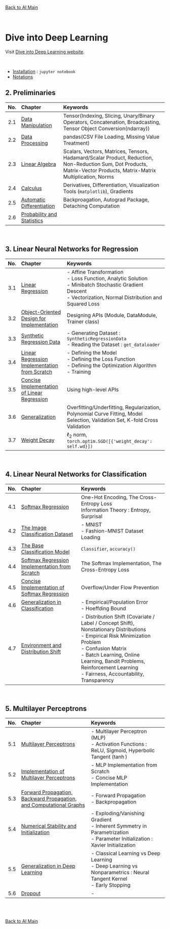 [Back to AI Main](../../README.md)

<br>

# Dive into Deep Learning
Visit [Dive into Deep Learning website](https://d2l.ai/index.html).

<br>

- [Installation](ch00/01/note.md) : ```jupyter notebook```
- [Notations](ch00/02/note.md)

## 2. Preliminaries
|No.|Chapter|Keywords|
|:-:|:------|:-------|
|2.1|[Data Manipulation](./ch02/01/note.md)|Tensor(Indexing, Slicing, Unary/Binary Operators, Concatenation, Broadcasting, Tensor Object Conversion(ndarray))|
|2.2|[Data Processing](./ch02/02/note.md)|pandas(CSV File Loading, Missing Value Treatment)|
|2.3|[Linear Algebra](./ch02/03/note.md)|Scalars, Vectors, Matrices, Tensors, Hadamard/Scalar Product, Reduction, Non-Reduction Sum, Dot Products, Matrix-Vector Products, Matrix-Matrix Multiplication, Norms|
|2.4|[Calculus](./ch02/04/note.md)|Derivatives, Differentiation, Visualization Tools (```matplotlib```), Gradients|
|2.5|[Automatic Differentiation](./ch02/05/note.md)|Backproagation, Autograd Package, Detaching Computation|
|2.6|[Probability and Statistics](./ch02/06/note.md)||

<br>

## 3. Linear Neural Networks for Regression
|No.|Chapter|Keywords|
|:-:|:------|:-------|
|3.1|[Linear Regression](./ch03/01/note.md)|- Affine Transformation <br> - Loss Function, Analytic Solution <br> - Minibatch Stochastic Gradient Descent <br> - Vectorization, Normal Distribution and Squared Loss|
|3.2|[Object-Oriented Design for Implementation](./ch03/02/note.md)|Designing APIs (Module, DataModule, Trainer class)|
|3.3|[Synthetic Regression Data](./ch03/03/note.md)|- Generating Dataset : ```SyntheticRegressionData``` <br> - Reading the Dataset : ```get_dataloader``` |
|3.4|[Linear Regression Implementation from Scratch](./ch03/04/note.md)|- Defining the Model<br>- Defining the Loss Function<br>- Defining the Optimization Algorithm<br>- Training|
|3.5|[Concise Implementation of Linear Regression](./ch03/05/note.md)|Using high-level APIs|
|3.6|[Generalization](./ch03/06/note.md)|Overfitting/Underfitting, Regularization, Polynomial Curve Fitting, Model Selection, Validation Set, K-fold Cross Validation|
|3.7|[Weight Decay](./ch03/07/note.md)|$\ell_2$ norm, ```torch.optim.SGD([{'weight_decay': self.wd}])```|

<br>

## 4. Linear Neural Networks for Classification
|No.|Chapter|Keywords|
|:-:|:------|:-------|
|4.1|[Softmax Regression](./ch04/01/note.md)|One-Hot Encoding, The Cross-Entropy Loss <br>Information Theory : Entropy, Surprisal|
|4.2|[The Image Classification Dataset](./ch04/02/note.md)|- MNIST <br> - Fashion-MNIST Dataset Loading|
|4.3|[The Base Classification Model](./ch04/03/note.md)|```Classifier```, ```accuracy()```|
|4.4|[Softmax Regression Implementation from Scratch](./ch04/04/note.md)|The Softmax Implementation, The Cross-Entropy Loss|
|4.5|[Concise Implementation of Softmax Regression](./ch04/05/note.md)|Overflow/Under Flow Prevention|
|4.6|[Generalization in Classification](./ch04/06/note.md)|- Empirical/Population Error <br>- Hoeffding Bound|
|4.7|[Environment and Distribution Shift](./ch04/07/note.md)|- Distribution Shift (Covariate / Label / Concept Shift), Nonstationary Distributions <br> - Empirical Risk Minimization Problem <br>- Confusion Matrix <br> - Batch Learning, Online Learning, Bandit Problems, Reinforcement Learning <br> - Fairness, Accountability, Transparency|

<br>

## 5. Multilayer Perceptrons
|No.|Chapter|Keywords|
|:-:|:------|:-------|
|5.1|[Multilayer Perceptrons](./ch05/01/note.md)|- Multilayer Perceptron (MLP) <br> - Activation Functions : ReLU, Sigmoid, Hyperbolic Tangent ($\tanh$)|
|5.2|[Implementation of Multilayer Perceptrons](./ch05/02/note.md)|- MLP Implementation from Scratch<br> - Concise MLP Implementation|
|5.3|[Forward Propagation, Backward Propagation, and Computational Graphs](ch05/03/note.md)|- Forward Propagation <br>- Backpropagation|
|5.4|[Numerical Stability and Initialization](ch05/04/note.md)|- Exploding/Vanishing Gradient <br> - Inherent Symmetry in Parametrization <br> - Parameter Initialization : Xavier Initialization|
|5.5|[Generalization in Deep Learning](ch05/05/note.md)|- Classical Learning vs Deep Learning <br> - Deep Learning vs Nonparametrics : Neural Tangent Kernel <br> - Early Stopping|
|5.6|[Dropout](ch05/06/note.md)|- |





<br><br>

[Back to AI Main](../../README.md)